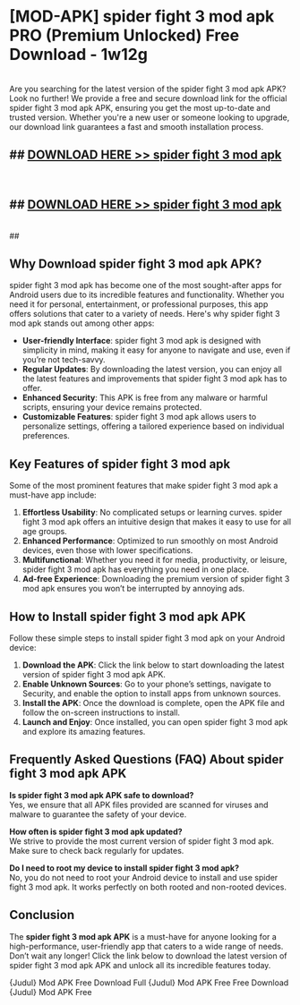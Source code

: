 # [MOD-APK] spider fight 3 mod apk PRO (Premium Unlocked) Free Download - 1w12g <br>
<br>
Are you searching for the latest version of the spider fight 3 mod apk APK? Look no further! We provide a free and secure download link for the official spider fight 3 mod apk APK, ensuring you get the most up-to-date and trusted version. Whether you're a new user or someone looking to upgrade, our download link guarantees a fast and smooth installation process.


## ##  [DOWNLOAD HERE >> spider fight 3 mod apk](http://freeplayer.one?title=spider_fight_3_mod_apk&ref=M3)
  <br>

##  ## [DOWNLOAD HERE >> spider fight 3 mod apk](http://freeplayer.one?title=spider_fight_3_mod_apk&ref=M3)
  <br>
  ##



## Why Download spider fight 3 mod apk APK?

spider fight 3 mod apk has become one of the most sought-after apps for Android users due to its incredible features and functionality. Whether you need it for personal, entertainment, or professional purposes, this app offers solutions that cater to a variety of needs. Here's why spider fight 3 mod apk stands out among other apps:

- **User-friendly Interface**: spider fight 3 mod apk is designed with simplicity in mind, making it easy for anyone to navigate and use, even if you’re not tech-savvy.
- **Regular Updates**: By downloading the latest version, you can enjoy all the latest features and improvements that spider fight 3 mod apk has to offer.
- **Enhanced Security**: This APK is free from any malware or harmful scripts, ensuring your device remains protected.
- **Customizable Features**: spider fight 3 mod apk allows users to personalize settings, offering a tailored experience based on individual preferences.

## Key Features of spider fight 3 mod apk

Some of the most prominent features that make spider fight 3 mod apk a must-have app include:

1. **Effortless Usability**: No complicated setups or learning curves. spider fight 3 mod apk offers an intuitive design that makes it easy to use for all age groups.
2. **Enhanced Performance**: Optimized to run smoothly on most Android devices, even those with lower specifications.
3. **Multifunctional**: Whether you need it for media, productivity, or leisure, spider fight 3 mod apk has everything you need in one place.
4. **Ad-free Experience**: Downloading the premium version of spider fight 3 mod apk ensures you won’t be interrupted by annoying ads.

## How to Install spider fight 3 mod apk APK

Follow these simple steps to install spider fight 3 mod apk on your Android device:

1. **Download the APK**: Click the link below to start downloading the latest version of spider fight 3 mod apk APK.
2. **Enable Unknown Sources**: Go to your phone’s settings, navigate to Security, and enable the option to install apps from unknown sources.
3. **Install the APK**: Once the download is complete, open the APK file and follow the on-screen instructions to install.
4. **Launch and Enjoy**: Once installed, you can open spider fight 3 mod apk and explore its amazing features.

## Frequently Asked Questions (FAQ) About spider fight 3 mod apk APK

**Is spider fight 3 mod apk APK safe to download?**  
Yes, we ensure that all APK files provided are scanned for viruses and malware to guarantee the safety of your device.

**How often is spider fight 3 mod apk updated?**  
We strive to provide the most current version of spider fight 3 mod apk. Make sure to check back regularly for updates.

**Do I need to root my device to install spider fight 3 mod apk?**  
No, you do not need to root your Android device to install and use spider fight 3 mod apk. It works perfectly on both rooted and non-rooted devices.

## Conclusion

The **spider fight 3 mod apk APK** is a must-have for anyone looking for a high-performance, user-friendly app that caters to a wide range of needs. Don’t wait any longer! Click the link below to download the latest version of spider fight 3 mod apk APK and unlock all its incredible features today.

{Judul} Mod APK Free
Download Full {Judul} Mod APK Free
Free Download {Judul} Mod APK Free

